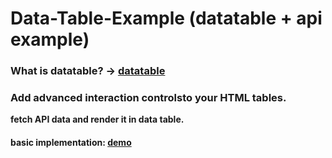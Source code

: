 # Data-Table-Example (datatable + api example)
### What is datatable? -> [datatable](https://datatables.net/)
### Add advanced interaction controlsto your HTML tables.
**fetch API data and render it in data table.**
#### basic implementation: [demo](https://saxenaudit.github.io/Data-Table-Example)
